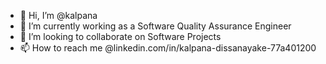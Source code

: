- 👋 Hi, I’m @kalpana
- 🌱 I’m currently working as a Software Quality Assurance Engineer
- 💞️ I’m looking to collaborate on Software Projects
- 📫 How to reach me @linkedin.com/in/kalpana-dissanayake-77a401200

<!---
kalpana-1/kalpana-1 is a ✨ special ✨ repository because its `README.md` (this file) appears on your GitHub profile.
You can click the Preview link to take a look at your changes.
--->
